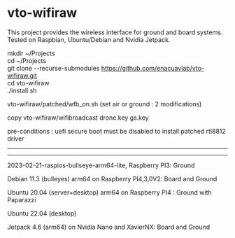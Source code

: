 # vto-wifiraw

This project provides the wireless interface for ground and board systems.  
Tested on Raspbian, Ubuntu/Debian and Nvidia Jetpack.  

mkdir ~/Projects  
cd ~/Projects  
git clone --recurse-submodules https://github.com/enacuavlab/vto-wifiraw.git  
cd vto-wifiraw  
./install.sh  

vto-wifiraw/patched/wfb_on.sh (set air or ground : 2 modifications)  

copy vto-wifiraw/wifibroadcast drone.key gs.key  

pre-conditions : uefi secure boot must be disabled to install patched rtl8812 driver

---------------------------------------------------------------------------------
---------------------------------------------------------------------------------
2023-02-21-raspios-bullseye-arm64-lite, Raspberry PI3: Ground

Debian 11.3 (bulleyes) arm64 on Raspberry PI4,3,0V2: Board and Ground
 
Ubuntu 20.04 (server+desktop) arm64 on Raspberry PI4 : Ground with Paparazzi 

Ubuntu 22.04 (desktop)

Jetpack 4.6 (arm64) on Nvidia Nano and XavierNX:  Board and Ground
